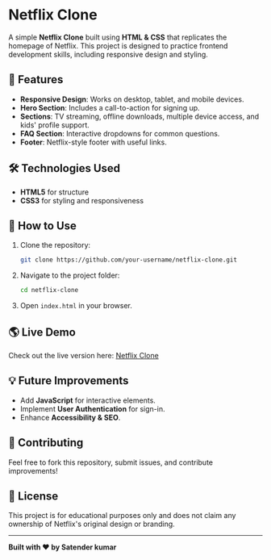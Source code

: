 # Netflix Clone

A simple **Netflix Clone** built using **HTML & CSS** that replicates the homepage of Netflix. This project is designed to practice frontend development skills, including responsive design and styling.

## 🚀 Features
- **Responsive Design**: Works on desktop, tablet, and mobile devices.
- **Hero Section**: Includes a call-to-action for signing up.
- **Sections**: TV streaming, offline downloads, multiple device access, and kids' profile support.
- **FAQ Section**: Interactive dropdowns for common questions.
- **Footer**: Netflix-style footer with useful links.

## 🛠️ Technologies Used
- **HTML5** for structure
- **CSS3** for styling and responsiveness

## 🎯 How to Use
1. Clone the repository:
   ```sh
   git clone https://github.com/your-username/netflix-clone.git
   ```
2. Navigate to the project folder:
   ```sh
   cd netflix-clone
   ```
3. Open `index.html` in your browser.


## 🌎 Live Demo
Check out the live version here: [Netflix Clone](https://satenderkumar2698.github.io/netflix_clone/)

## 💡 Future Improvements
- Add **JavaScript** for interactive elements.
- Implement **User Authentication** for sign-in.
- Enhance **Accessibility & SEO**.

## 🤝 Contributing
Feel free to fork this repository, submit issues, and contribute improvements!

## 📜 License
This project is for educational purposes only and does not claim any ownership of Netflix's original design or branding.

---
**Built with ❤️ by Satender kumar**

